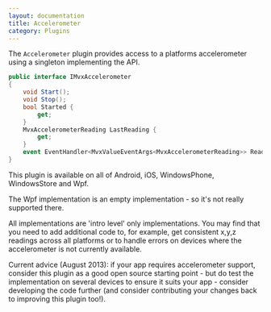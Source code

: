 ```yaml
---
layout: documentation
title: Accelerometer
category: Plugins
---
```

The `Accelerometer` plugin provides access to a platforms accelerometer using a singleton implementing the API.

```c#
public interface IMvxAccelerometer
{
    void Start();
    void Stop();
    bool Started {
        get;
    }
    MvxAccelerometerReading LastReading {
        get;
    }
    event EventHandler<MvxValueEventArgs<MvxAccelerometerReading>> ReadingAvailable;
}
```

This plugin is available on all of Android, iOS, WindowsPhone, WindowsStore and Wpf.

The Wpf implementation is an empty implementation - so it's not really supported there.

All implementations are 'intro level' only implementations. You may find that you need to add additional code to, for example, get consistent x,y,z readings across all platforms or to handle errors on devices where the accelerometer is not currently available.

Current advice (August 2013): if your app requires accelerometer support, consider this plugin as a good open source starting point - but do test the implementation on several devices to ensure it suits your app - consider developing the code further (and consider contributing your changes back to improving this plugin too!).

